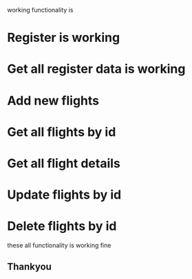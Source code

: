 working functionality is 

<h1> Register is working  </h1>
<h1>Get all register data is working</h1>

<h1> Add new flights  </h1>
<h1> Get all flights by id </h1>
<h1> Get all flight details   </h1>
<h1> Update flights by id </h1>
<h1> Delete flights by id  </h1>

these all functionality is working fine 

## Thankyou ## 
